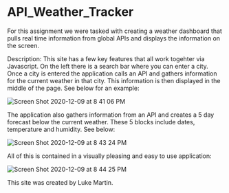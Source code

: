 # API_Weather_Tracker

For this assignment we were tasked with creating a weather dashboard that pulls real time information from global APIs and displays the information on the screen.

Description:
This site has a few key features that all work togehter via Javascript. On the left there is a search bar where you can enter a city. Once a city is entered the application calls an API and gathers information for the current weather in that city. This information is then displayed in the middle of the page. See below for an example:

![Screen Shot 2020-12-09 at 8 41 06 PM](https://user-images.githubusercontent.com/72160453/101718688-f794e800-3a5e-11eb-9c61-c7ecd79aa6f9.png)


The application also gathers information from an API and creates a 5 day forecast below the current weather. These 5 blocks include dates, temperature and humidity. See below: 

![Screen Shot 2020-12-09 at 8 43 24 PM](https://user-images.githubusercontent.com/72160453/101718798-332fb200-3a5f-11eb-9b47-10f9ca553750.png)


All of this is contained in a visually pleasing and easy to use application:

![Screen Shot 2020-12-09 at 8 44 25 PM](https://user-images.githubusercontent.com/72160453/101718872-59ede880-3a5f-11eb-9d00-9e36b03ea092.png)


This site was created by Luke Martin.